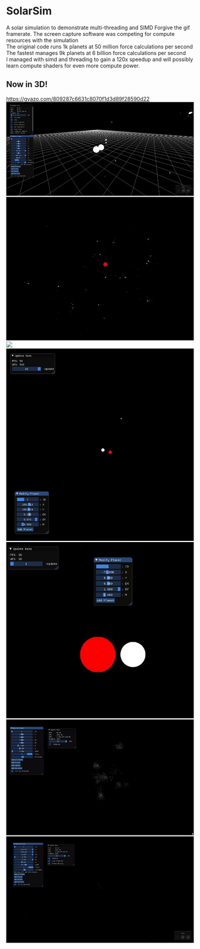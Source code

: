# SolarSim
A solar simulation to demonstrate multi-threading and SIMD
Forgive the gif framerate. The screen capture software was competing for compute resources with the simulation   
The original code runs 1k planets at 50 million force calculations per second  
The fastest manages 9k planets at 6 billion force calculations per second  
I managed with simd and threading to gain a 120x speedup and will possibly learn compute shaders for even more compute power.  
## Now in 3D!
https://gyazo.com/809287c6631c8070f1d3d89f28590d22
![](NowIn3D.gif)
![](StableUniverse.gif)
![](MaximumPower.gif)
![](PlanetMerging.gif)
![](MoreMerging.gif)
![](NonMergingPerf.gif)
![](MergingUniverse.gif)
